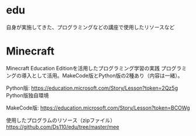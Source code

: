 # edu
自身が実施してきた、プログラミングなどの講座で使用したリソースなど

# Minecraft
Minecraft Education Editionを活用したプログラミング学習の実践
プログラミングの導入として活用。MakeCode版とPython版の2種あり（内容は一緒）。

Python版: https://education.microsoft.com/Story/Lesson?token=2Qz5g  　
Python版独自環境

MakeCode版: https://education.microsoft.com/Story/Lesson?token=BCOWg 

使用したプログラムのリソース（zipファイル）  
https://github.com/Ds110/edu/tree/master/mee

